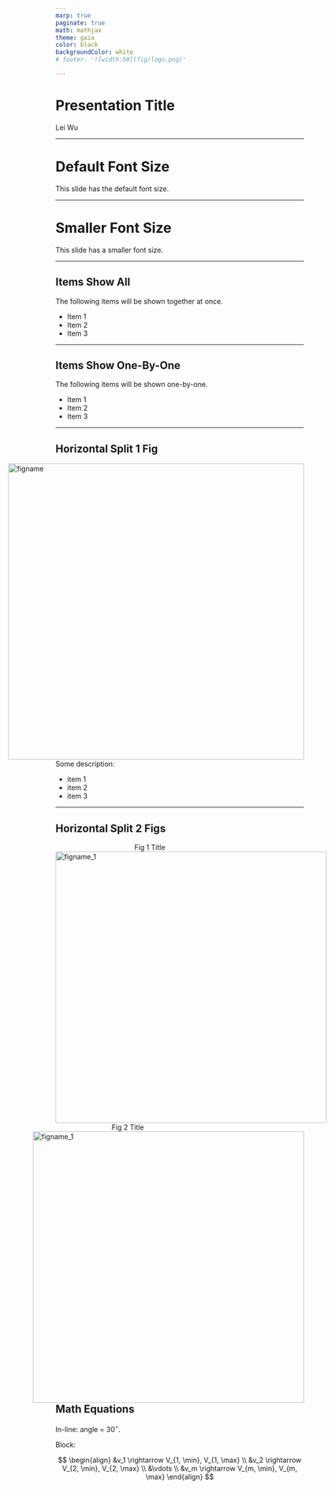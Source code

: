 ```yaml
---
marp: true
paginate: true
math: mathjax
theme: gaia
color: black
backgroundColor: white
# footer: '![width:50](fig/logo.png)'

---
```

# Presentation Title

Lei Wu

---

# Default Font Size

This slide has the default font size.

---
<style scoped>{font-size: 1.5rem;}</style>

# Smaller Font Size

This slide has a smaller font size.


---
<style scoped>{font-size: 1.5rem;}</style>

## Items Show All

The following items will be shown together at once.

- Item 1
- Item 2
- Item 3

---
<style scoped>{font-size: 1.5rem;}</style>

## Items Show One-By-One

The following items will be shown one-by-one.

* Item 1
* Item 2
* Item 3

---
<style scoped>{font-size: 1.5rem;}</style>

## Horizontal Split 1 Fig


<div style="float: right; margin-left: 20px;">
  <img src="fig/<figname>.png" alt="figname" width="600">
</div>

Some description:

- item 1
- item 2
- item 3


---
<style scoped>{font-size: 1.5rem;}</style>

## Horizontal Split 2 Figs

<div style="float: left;">

  <div style="float: top; margin-left: 160px">
    Fig 1 Title
  </div>

  <img src="fig/<figname_1.png>" alt="figname_1" width="550">
</div>

<div style="float: right;">
  <div style="float: top; margin-left: 160px">
    Fig 2 Title
  </div>

  <img src="fig/<figname_2.png>" alt="figname_1" width="550">
</div>


---
<style scoped>{font-size: 1.5rem;}</style>

## Math Equations

In-line: angle = $30^{\circ}$.

Block:

$$
\begin{align}
&v_1 \rightarrow V_{1, \min}, V_{1, \max} \\
&v_2 \rightarrow V_{2, \min}, V_{2, \max} \\
    &\vdots \\
&v_m \rightarrow V_{m, \min}, V_{m, \max}
\end{align}
$$
